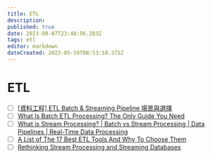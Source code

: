 ```yaml
---
title: ETL
description: 
published: true
date: 2023-08-07T23:48:56.283Z
tags: etl
editor: markdown
dateCreated: 2023-05-19T08:53:18.375Z
---
```


# ETL
- [ ] [[資料工程] ETL Batch & Streaming Pipeline 場景與選擇](https://jackyfu1995.medium.com/%E8%B3%87%E6%96%99%E5%B7%A5%E7%A8%8B-etl-batch-streaming-pipeline-%E5%A0%B4%E6%99%AF%E8%88%87%E9%81%B8%E6%93%87-705e2f6fbaa0)
- [ ] [What Is Batch ETL Processing? The Only Guide You Need](https://blog.skyvia.com/batch-etl-processing/)
- [ ] [What is Stream Processing? | Batch vs Stream Processing | Data Pipelines | Real-Time Data Processing](https://www.youtube.com/watch?v=ya4298V8Mqo&ab_channel=BIInsightsInc&loop=0)
- [ ] [A List of The 17 Best ETL Tools And Why To Choose Them](https://www.datacamp.com/blog/a-list-of-the-16-best-etl-tools-and-why-to-choose-them)
- [ ] [Rethinking Stream Processing and Streaming Databases](https://betterprogramming.pub/rethinking-stream-processing-and-streaming-databases-21076aaec375)